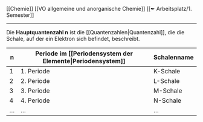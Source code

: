 [[Chemie]] [[VO allgemeine und anorganische Chemie]] [[✒ Arbeitsplatz/1. Semester]]

---

Die **Hauptquantenzahl n** ist die [[Quantenzahlen|Quantenzahl]], die die Schale, auf der ein Elektron sich befindet, beschreibt.

| n   | Periode im [[Periodensystem der Elemente\|Periodensystem]] | Schalenname |
| --- | ------------------------------------------ | ----------- |
| $1$ | 1. Periode                                 | K-Schale    |
| $2$ | 2. Periode                                 | L-Schale    |
| $3$ | 3. Periode                                 | M-Schale    |
| $4$ | 4. Periode                                 | N-Schale    |
| …   | …                                          | …           |
